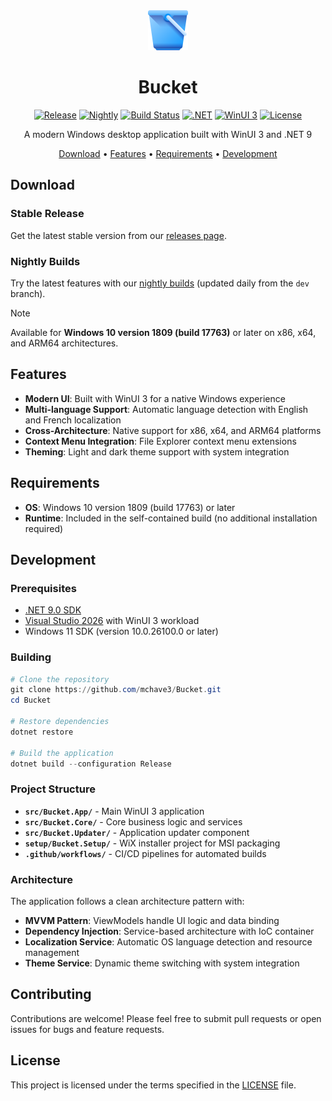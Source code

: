 <div align="center">

<img src="src/Bucket.App/Assets/AppIcon.png" alt="Bucket" height="64" />

# Bucket

[![Release](https://img.shields.io/github/v/release/mchave3/Bucket?style=flat-square&label=Release&color=blue)](https://github.com/mchave3/Bucket/releases/latest)
[![Nightly](https://img.shields.io/github/v/tag/mchave3/Bucket?filter=*-Nightly&style=flat-square&label=Nightly&color=orange)](https://github.com/mchave3/Bucket/releases?q=prerelease%3Atrue)
[![Build Status](https://img.shields.io/github/actions/workflow/status/mchave3/Bucket/bucket-release.yml?style=flat-square&label=Build)](https://github.com/mchave3/Bucket/actions)
[![.NET](https://img.shields.io/badge/.NET-9.0-512BD4?style=flat-square&logo=dotnet)](https://dotnet.microsoft.com/)
[![WinUI 3](https://img.shields.io/badge/WinUI-3-0078D4?style=flat-square&logo=microsoft)](https://docs.microsoft.com/en-us/windows/apps/winui/)
[![License](https://img.shields.io/github/license/mchave3/Bucket?style=flat-square)](LICENSE)

A modern Windows desktop application built with WinUI 3 and .NET 9

[Download](#download) • [Features](#features) • [Requirements](#requirements) • [Development](#development)

</div>

## Download

### Stable Release
Get the latest stable version from our [releases page](https://github.com/mchave3/Bucket/releases/latest).

### Nightly Builds
Try the latest features with our [nightly builds](https://github.com/mchave3/Bucket/releases?q=prerelease%3Atrue) (updated daily from the `dev` branch).

> [!NOTE]
> Available for **Windows 10 version 1809 (build 17763)** or later on x86, x64, and ARM64 architectures.

## Features

- **Modern UI**: Built with WinUI 3 for a native Windows experience
- **Multi-language Support**: Automatic language detection with English and French localization
- **Cross-Architecture**: Native support for x86, x64, and ARM64 platforms
- **Context Menu Integration**: File Explorer context menu extensions
- **Theming**: Light and dark theme support with system integration

## Requirements

- **OS**: Windows 10 version 1809 (build 17763) or later
- **Runtime**: Included in the self-contained build (no additional installation required)

## Development

### Prerequisites

- [.NET 9.0 SDK](https://dotnet.microsoft.com/download/dotnet/9.0)
- [Visual Studio 2026](https://visualstudio.microsoft.com/) with WinUI 3 workload
- Windows 11 SDK (version 10.0.26100.0 or later)

### Building

```powershell
# Clone the repository
git clone https://github.com/mchave3/Bucket.git
cd Bucket

# Restore dependencies
dotnet restore

# Build the application
dotnet build --configuration Release
```

### Project Structure

- **`src/Bucket.App/`** - Main WinUI 3 application
- **`src/Bucket.Core/`** - Core business logic and services
- **`src/Bucket.Updater/`** - Application updater component
- **`setup/Bucket.Setup/`** - WiX installer project for MSI packaging
- **`.github/workflows/`** - CI/CD pipelines for automated builds

### Architecture

The application follows a clean architecture pattern with:

- **MVVM Pattern**: ViewModels handle UI logic and data binding
- **Dependency Injection**: Service-based architecture with IoC container
- **Localization Service**: Automatic OS language detection and resource management
- **Theme Service**: Dynamic theme switching with system integration

## Contributing

Contributions are welcome! Please feel free to submit pull requests or open issues for bugs and feature requests.

## License

This project is licensed under the terms specified in the [LICENSE](LICENSE) file.
